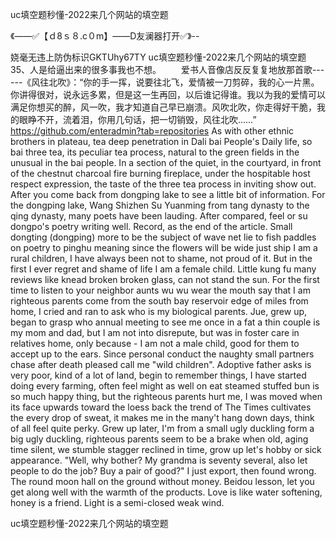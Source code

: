 uc填空题秒懂-2022来几个网站的填空题

《——✅【ｄ8ｓ８.c０m】——D友澜器打开✅》--

娆毫无违上防伪标识GKTUhy67TY
uc填空题秒懂-2022来几个网站的填空题	35、人是给逼出来的很多事我也不想。
　　爱书人音像店反反复复地放那首歌------《风往北吹》：“你的手一挥，说要往北飞，爱情被一刀剪碎，我的心一片黑。你讲得很对，说永远多累，但是这一生再回，以后谁记得谁。我以为我的爱情可以满足你想买的醉，风一吹，我才知道自己早已崩溃。风吹北吹，你走得好干脆，我的眼睁不开，流着泪，你用几句话，把一切销毁，风往北吹……”
https://github.com/enteradmin?tab=repositories
As with other ethnic brothers in plateau, tea deep penetration in Dali bai People's Daily life, so bai three tea, its peculiar tea process, natural to the green fields in the unusual in the bai people.
In a section of the quiet, in the courtyard, in front of the chestnut charcoal fire burning fireplace, under the hospitable host respect expression, the taste of the three tea process in inviting show out.
After you come back from dongping lake to see a little bit of information.
For the dongping lake, Wang Shizhen Su Yuanming from tang dynasty to the qing dynasty, many poets have been lauding.
After compared, feel or su dongpo's poetry writing well.
Record, as the end of the article.
Small dongting (dongping) more to be the subject of wave net lie to fish paddles on poetry to pinghu meaning since the flowers will be wide just ship
I am a rural children, I have always been not to shame, not proud of it.
But in the first I ever regret and shame of life I am a female child.
Little kung fu many reviews like knead broken broken glass, can not stand the sun.
For the first time to listen to your neighbor aunts wu wu wear the mouth say that I am righteous parents come from the south bay reservoir edge of miles from home, I cried and ran to ask who is my biological parents.
Jue, grew up, began to grasp who annual meeting to see me once in a fat a thin couple is my mom and dad, but I am not into disrepute, but was in foster care in relatives home, only because - I am not a male child, good for them to accept up to the ears.
Since personal conduct the naughty small partners chase after death pleased call me "wild children".
Adoptive father asks is very poor, kind of a lot of land, begin to remember things, I have started doing every farming, often feel might as well on eat steamed stuffed bun is so much happy thing, but the righteous parents hurt me, I was moved when its face upwards toward the loess back the trend of The Times cultivates the every drop of sweat, it makes me in the many't hang down days, think of all feel quite perky.
Grew up later, I'm from a small ugly duckling form a big ugly duckling, righteous parents seem to be a brake when old, aging time silent, we stumble stagger reclined in time, grow up let's hobby or sick appearance.
"Well, why bother?
My grandma is seventy several, also let people to do the job?
Buy a pair of good?"
I just export, then found wrong.
The round moon hall on the ground without money.
Beidou lesson, let you get along well with the warmth of the products.
Love is like water softening, honey is a friend.
Light is a semi-closed weak wind.




uc填空题秒懂-2022来几个网站的填空题
